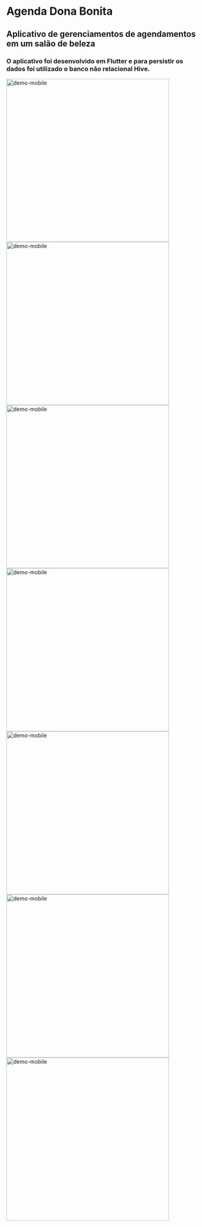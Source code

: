 # Agenda Dona Bonita

## Aplicativo de gerenciamentos de agendamentos em um salão de beleza

### O aplicativo foi desenvolvido em Flutter e para persistir os dados foi utilizado o banco não relacional Hive.

<div>
  <img src="https://i.imgur.com/2vO31IG.jpg" alt="demo-mobile" height="425">
  <img src="https://i.imgur.com/th2YajD.jpg" alt="demo-mobile" height="425">
  <img src="https://i.imgur.com/VRQEjAS.jpg" alt="demo-mobile" height="425">
  <img src="https://i.imgur.com/E0W7ZbZ.jpg" alt="demo-mobile" height="425">
  <img src="https://i.imgur.com/kQYaeRR.jpg" alt="demo-mobile" height="425">
  <img src="https://i.imgur.com/gJZMeV9.jpg" alt="demo-mobile" height="425">
  <img src="https://i.imgur.com/x8NfSGR.jpg" alt="demo-mobile" height="425">
</div>
